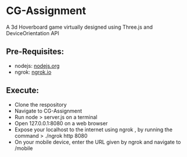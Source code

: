 # CG-Assignment
A 3d Hoverboard game virtually designed using Three.js and DeviceOrientation API

## **Pre-Requisites:**
- nodejs: [nodejs.org](nodejs.org)
- ngrok: [ngrok.io](ngrok.com)

## **Execute:**
- Clone the respository
- Navigate to CG-Assignment
- Run node > server.js on a terminal
- Open 127.0.0.1:8080 on a web browser 
- Expose your localhost to the internet using ngrok , by running the command  > ./ngrok http 8080
- On your mobile device, enter the URL given by ngrok and navigate to /mobile
